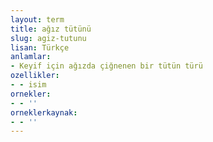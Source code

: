 ```yaml
---
layout: term
title: ağız tütünü
slug: agiz-tutunu
lisan: Türkçe
anlamlar:
- Keyif için ağızda çiğnenen bir tütün türü
ozellikler:
- - isim
ornekler:
- - ''
orneklerkaynak:
- - ''
---
```

